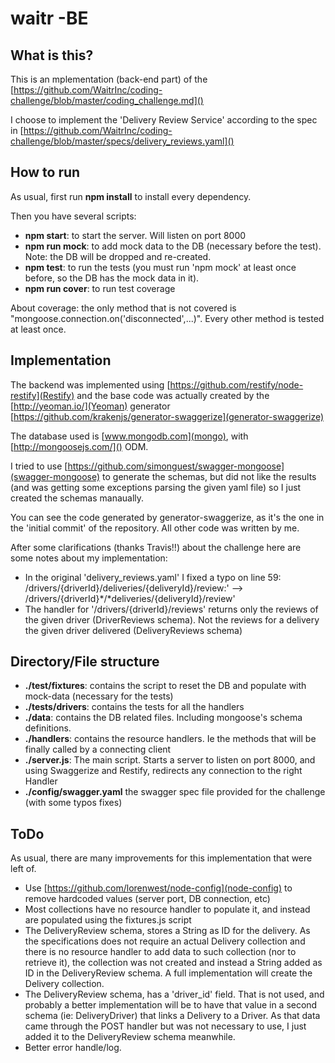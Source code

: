 # waitr -BE

## What is this?
This is an mplementation (back-end part) of the [https://github.com/WaitrInc/coding-challenge/blob/master/coding_challenge.md]()

I choose to implement the 'Delivery Review Service' according to the spec in [https://github.com/WaitrInc/coding-challenge/blob/master/specs/delivery_reviews.yaml]()

## How to run
As usual, first run **npm install** to install every dependency.

Then you have several scripts:

 - **npm start**: to start the server. Will listen on port 8000
 - **npm run mock**: to add mock data to the DB (necessary before the test). Note: the DB will be dropped and re-created.
 - **npm test**: to run the tests (you must run 'npm mock' at least once before, so the DB has the mock data in it).
 - **npm run cover**: to run test coverage

About coverage: the only method that is not covered is "mongoose.connection.on('disconnected',...)". Every other method is 
tested at least once.


## Implementation
The backend was implemented using [https://github.com/restify/node-restify](Restify) and the base code was actually 
created by the [http://yeoman.io/](Yeoman) generator [https://github.com/krakenjs/generator-swaggerize](generator-swaggerize)

The database used is [www.mongodb.com](mongo), with [http://mongoosejs.com/]() ODM. 

I tried to use [https://github.com/simonguest/swagger-mongoose](swagger-mongoose) to generate the schemas, but did not 
like the results (and was getting some exceptions parsing the given yaml file) so I just created the schemas manaually.
                                                                                                           
You can see the code generated by generator-swaggerize, as it's the one in the 'initial commit' of the repository. All other code was written by me.


                                                                                                           
After some clarifications (thanks Travis!!) about the challenge here are some notes about my implementation:

 - In the original 'delivery_reviews.yaml' I fixed a typo on line 59: /drivers/{driverId}/deliveries/{deliveryId}/review:' --> /drivers/{driverId}*/*deliveries/{deliveryId}/review'
 - The handler for '/drivers/{driverId}/reviews' returns only the reviews of the given driver (DriverReviews schema). Not the reviews for a delivery the given driver delivered (DeliveryReviews schema)
 
## Directory/File structure
 - **./test/fixtures**: contains the script to reset the DB and populate with mock-data (necessary for the tests)
 - **./tests/drivers**: contains the tests for all the handlers
 - **./data**: contains the DB related files. Including mongoose's schema definitions.
 - **./handlers**: contains the resource handlers. Ie the methods that will be finally called by a connecting client
 - **./server.js**: The main script. Starts a server to listen on port 8000, and using Swaggerize and Restify, redirects any connection to the right Handler
 - **./config/swagger.yaml** the swagger spec file provided for the challenge (with some typos fixes) 
  
## ToDo
 As usual, there are many improvements for this implementation that were left of.

  - Use [https://github.com/lorenwest/node-config](node-config) to remove hardcoded values (server port, DB connection, etc)
  - Most collections have no resource handler to populate it, and instead are populated using the fixtures.js script
  - The DeliveryReview schema, stores a String as ID for the delivery. As the specifications does not require an actual 
  Delivery collection and there is no resource handler to add data to such collection (nor to retrieve it), the collection 
  was not created and instead a String added as ID in the DeliveryReview schema. A full implementation will create the
  Delivery collection.
  - The DeliveryReview schema, has a 'driver_id' field. That is not used, and probably a better implementation will be 
  to have that value in a second schema (ie: DeliveryDriver) that links a Delivery to a Driver. As that data came
  through the POST handler but was not necessary to use, I just added it to the DeliveryReview schema meanwhile.
  - Better error handle/log.
  
  
